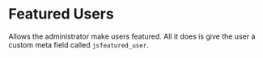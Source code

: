 # Featured Users

Allows the administrator make users featured. All it does is give the user a custom meta field called `jsfeatured_user`.